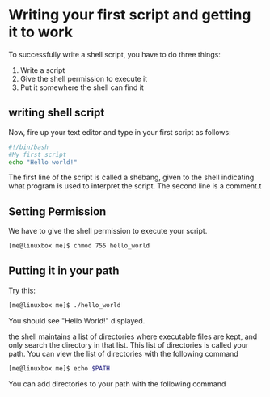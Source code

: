 # Writing your first script and getting it to work
To successfully write a shell script, you have to do three things:
1. Write a script
2. Give the shell permission to execute it
3. Put it somewhere the shell can find it

## writing shell script
Now, fire up your text editor and type in your first script as follows:
```bash
#!/bin/bash
#My first script
echo "Hello world!"
```
The first line of the script is called a shebang, given to the shell indicating what program is used to interpret the script.
The second line is a comment.t

## Setting Permission
We have to give the shell permission to execute your script.
```bash
[me@linuxbox me]$ chmod 755 hello_world
```

## Putting it in your path
Try this:
```bash
[me@linuxbox me]$ ./hello_world
```
You should see "Hello World!" displayed.

the shell maintains a list of directories where executable files are kept, and only search the directory in that list.
This list of directories is called your path. You can view the list of directories with the following command
```bash
[me@linuxbox me]$ echo $PATH
```
You can add directories to your path with the following command

<!--stackedit_data:
eyJoaXN0b3J5IjpbLTcxOTgzMjMzNSw4ODgwMTM3XX0=
-->